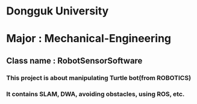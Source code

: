 # Dongguk University 
# Major : Mechanical-Engineering
## Class name : RobotSensorSoftware
### This project is about manipulating Turtle bot(from ROBOTICS)
### It contains SLAM, DWA, avoiding obstacles, using ROS, etc.
